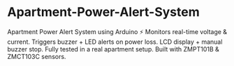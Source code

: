 # Apartment-Power-Alert-System
Apartment Power Alert System using Arduino ⚡ Monitors real-time voltage &amp; current. Triggers buzzer + LED alerts on power loss. LCD display + manual buzzer stop. Fully tested in a real apartment setup. Built with ZMPT101B &amp; ZMCT103C sensors.
